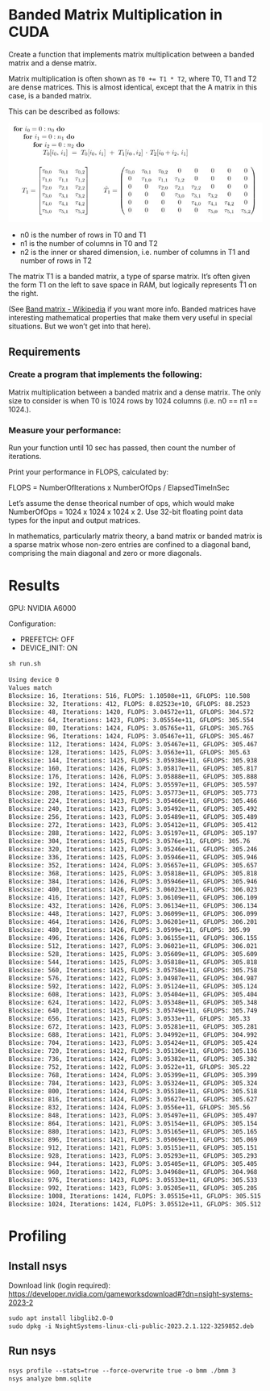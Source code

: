 # Banded Matrix Multiplication in CUDA
Create a function that implements matrix multiplication between a banded matrix and a dense matrix.

Matrix multiplication is often shown as `T0 += T1 * T2`, where T0, T1 and T2 are dense matrices. This is almost identical, except that the A matrix in this case, is a banded matrix.

This can be described as follows:

![banded_matmul](img/banded_matmul.png)

* n0 is the number of rows in T0 and T1
* n1 is the number of columns in T0 and T2
* n2 is the inner or shared dimension, i.e. number of columns in T1 and number of rows in T2

The matrix T1 is a banded matrix, a type of sparse matrix. It’s often given the form T1 on the left to save space in RAM, but logically represents Ť1 on the right.

(See [Band matrix - Wikipedia]() if you want more info. Banded matrices have interesting mathematical properties that make them very useful in special situations. But we won’t get into that here).

## Requirements

### Create a program that implements the following:

Matrix multiplication between a banded matrix and a dense matrix. The only size to consider is when T0 is 1024 rows by 1024 columns (i.e. n0 == n1 == 1024.).

### Measure your performance:

Run your function until 10 sec has passed, then count the number of iterations.

Print your performance in FLOPS, calculated by:

FLOPS = NumberOfIterations x NumberOfOps / ElapsedTimeInSec

Let’s assume the dense theorical number of ops, which would make NumberOfOps = 1024 x 1024 x 1024 x 2.
Use 32-bit floating point data types for the input and output matrices.

In mathematics, particularly matrix theory, a band matrix or banded matrix is a sparse matrix whose non-zero entries are confined to a diagonal band, comprising the main diagonal and zero or more diagonals.

# Results

GPU: NVIDIA A6000

Configuration:
* PREFETCH: OFF
* DEVICE_INIT: ON

```shell
sh run.sh 

Using device 0
Values match
Blocksize: 16, Iterations: 516, FLOPS: 1.10508e+11, GFLOPS: 110.508
Blocksize: 32, Iterations: 412, FLOPS: 8.82523e+10, GFLOPS: 88.2523
Blocksize: 48, Iterations: 1420, FLOPS: 3.04572e+11, GFLOPS: 304.572
Blocksize: 64, Iterations: 1423, FLOPS: 3.05554e+11, GFLOPS: 305.554
Blocksize: 80, Iterations: 1424, FLOPS: 3.05765e+11, GFLOPS: 305.765
Blocksize: 96, Iterations: 1424, FLOPS: 3.05467e+11, GFLOPS: 305.467
Blocksize: 112, Iterations: 1424, FLOPS: 3.05467e+11, GFLOPS: 305.467
Blocksize: 128, Iterations: 1425, FLOPS: 3.0563e+11, GFLOPS: 305.63
Blocksize: 144, Iterations: 1425, FLOPS: 3.05938e+11, GFLOPS: 305.938
Blocksize: 160, Iterations: 1426, FLOPS: 3.05817e+11, GFLOPS: 305.817
Blocksize: 176, Iterations: 1426, FLOPS: 3.05888e+11, GFLOPS: 305.888
Blocksize: 192, Iterations: 1424, FLOPS: 3.05597e+11, GFLOPS: 305.597
Blocksize: 208, Iterations: 1425, FLOPS: 3.05773e+11, GFLOPS: 305.773
Blocksize: 224, Iterations: 1423, FLOPS: 3.05466e+11, GFLOPS: 305.466
Blocksize: 240, Iterations: 1423, FLOPS: 3.05492e+11, GFLOPS: 305.492
Blocksize: 256, Iterations: 1423, FLOPS: 3.05489e+11, GFLOPS: 305.489
Blocksize: 272, Iterations: 1423, FLOPS: 3.05412e+11, GFLOPS: 305.412
Blocksize: 288, Iterations: 1422, FLOPS: 3.05197e+11, GFLOPS: 305.197
Blocksize: 304, Iterations: 1425, FLOPS: 3.0576e+11, GFLOPS: 305.76
Blocksize: 320, Iterations: 1423, FLOPS: 3.05246e+11, GFLOPS: 305.246
Blocksize: 336, Iterations: 1425, FLOPS: 3.05946e+11, GFLOPS: 305.946
Blocksize: 352, Iterations: 1424, FLOPS: 3.05657e+11, GFLOPS: 305.657
Blocksize: 368, Iterations: 1425, FLOPS: 3.05818e+11, GFLOPS: 305.818
Blocksize: 384, Iterations: 1426, FLOPS: 3.05946e+11, GFLOPS: 305.946
Blocksize: 400, Iterations: 1426, FLOPS: 3.06023e+11, GFLOPS: 306.023
Blocksize: 416, Iterations: 1427, FLOPS: 3.06109e+11, GFLOPS: 306.109
Blocksize: 432, Iterations: 1426, FLOPS: 3.06134e+11, GFLOPS: 306.134
Blocksize: 448, Iterations: 1427, FLOPS: 3.06099e+11, GFLOPS: 306.099
Blocksize: 464, Iterations: 1426, FLOPS: 3.06201e+11, GFLOPS: 306.201
Blocksize: 480, Iterations: 1426, FLOPS: 3.0599e+11, GFLOPS: 305.99
Blocksize: 496, Iterations: 1426, FLOPS: 3.06155e+11, GFLOPS: 306.155
Blocksize: 512, Iterations: 1427, FLOPS: 3.06021e+11, GFLOPS: 306.021
Blocksize: 528, Iterations: 1425, FLOPS: 3.05609e+11, GFLOPS: 305.609
Blocksize: 544, Iterations: 1425, FLOPS: 3.05818e+11, GFLOPS: 305.818
Blocksize: 560, Iterations: 1425, FLOPS: 3.05758e+11, GFLOPS: 305.758
Blocksize: 576, Iterations: 1422, FLOPS: 3.04987e+11, GFLOPS: 304.987
Blocksize: 592, Iterations: 1422, FLOPS: 3.05124e+11, GFLOPS: 305.124
Blocksize: 608, Iterations: 1423, FLOPS: 3.05404e+11, GFLOPS: 305.404
Blocksize: 624, Iterations: 1422, FLOPS: 3.05348e+11, GFLOPS: 305.348
Blocksize: 640, Iterations: 1425, FLOPS: 3.05749e+11, GFLOPS: 305.749
Blocksize: 656, Iterations: 1423, FLOPS: 3.0533e+11, GFLOPS: 305.33
Blocksize: 672, Iterations: 1423, FLOPS: 3.05281e+11, GFLOPS: 305.281
Blocksize: 688, Iterations: 1421, FLOPS: 3.04992e+11, GFLOPS: 304.992
Blocksize: 704, Iterations: 1423, FLOPS: 3.05424e+11, GFLOPS: 305.424
Blocksize: 720, Iterations: 1422, FLOPS: 3.05136e+11, GFLOPS: 305.136
Blocksize: 736, Iterations: 1424, FLOPS: 3.05382e+11, GFLOPS: 305.382
Blocksize: 752, Iterations: 1422, FLOPS: 3.0522e+11, GFLOPS: 305.22
Blocksize: 768, Iterations: 1424, FLOPS: 3.05399e+11, GFLOPS: 305.399
Blocksize: 784, Iterations: 1423, FLOPS: 3.05324e+11, GFLOPS: 305.324
Blocksize: 800, Iterations: 1424, FLOPS: 3.05518e+11, GFLOPS: 305.518
Blocksize: 816, Iterations: 1424, FLOPS: 3.05627e+11, GFLOPS: 305.627
Blocksize: 832, Iterations: 1424, FLOPS: 3.0556e+11, GFLOPS: 305.56
Blocksize: 848, Iterations: 1423, FLOPS: 3.05497e+11, GFLOPS: 305.497
Blocksize: 864, Iterations: 1421, FLOPS: 3.05154e+11, GFLOPS: 305.154
Blocksize: 880, Iterations: 1423, FLOPS: 3.05165e+11, GFLOPS: 305.165
Blocksize: 896, Iterations: 1421, FLOPS: 3.05069e+11, GFLOPS: 305.069
Blocksize: 912, Iterations: 1421, FLOPS: 3.05151e+11, GFLOPS: 305.151
Blocksize: 928, Iterations: 1423, FLOPS: 3.05293e+11, GFLOPS: 305.293
Blocksize: 944, Iterations: 1423, FLOPS: 3.05405e+11, GFLOPS: 305.405
Blocksize: 960, Iterations: 1422, FLOPS: 3.04968e+11, GFLOPS: 304.968
Blocksize: 976, Iterations: 1423, FLOPS: 3.05533e+11, GFLOPS: 305.533
Blocksize: 992, Iterations: 1423, FLOPS: 3.05205e+11, GFLOPS: 305.205
Blocksize: 1008, Iterations: 1424, FLOPS: 3.05515e+11, GFLOPS: 305.515
Blocksize: 1024, Iterations: 1424, FLOPS: 3.05512e+11, GFLOPS: 305.512
```

# Profiling

## Install nsys
Download link (login required): https://developer.nvidia.com/gameworksdownload#?dn=nsight-systems-2023-2

```shell
sudo apt install libglib2.0-0
sudo dpkg -i NsightSystems-linux-cli-public-2023.2.1.122-3259852.deb
```

## Run nsys

```shell
nsys profile --stats=true --force-overwrite true -o bmm ./bmm 3
nsys analyze bmm.sqlite
```